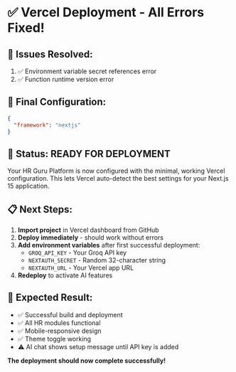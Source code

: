 # ✅ Vercel Deployment - All Errors Fixed!

## 🚨 **Issues Resolved:**

1. ✅ Environment variable secret references error
2. ✅ Function runtime version error

## 🔧 **Final Configuration:**

```json
{
  "framework": "nextjs"
}
```

## 🚀 **Status: READY FOR DEPLOYMENT**

Your HR Guru Platform is now configured with the minimal, working Vercel configuration. This lets Vercel auto-detect the best settings for your Next.js 15 application.

## 📋 **Next Steps:**

1. **Import project** in Vercel dashboard from GitHub
2. **Deploy immediately** - should work without errors
3. **Add environment variables** after first successful deployment:
   - `GROQ_API_KEY` - Your Groq API key
   - `NEXTAUTH_SECRET` - Random 32-character string
   - `NEXTAUTH_URL` - Your Vercel app URL
4. **Redeploy** to activate AI features

## 🎯 **Expected Result:**

- ✅ Successful build and deployment
- ✅ All HR modules functional
- ✅ Mobile-responsive design
- ✅ Theme toggle working
- ⚠️ AI chat shows setup message until API key is added

**The deployment should now complete successfully!**
